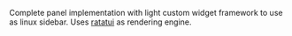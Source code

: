 Complete panel implementation with light custom widget framework to use as linux sidebar.
Uses [ratatui](https://ratatui.rs/) as rendering engine.
